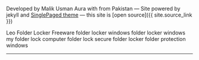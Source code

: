 

Developed by Malik Usman Aura with <i class="fa fa-heart" id="heart-css"></i> from Pakistan
&mdash;
Site powered by jekyll and [SinglePaged theme](https://github.com/t413/SinglePaged)
&mdash;
this site is [open source]({{ site.source_link }})

<div id="footer-tdiv">
<a class="footer-t" title="Leo Folder Locker Freeware">Leo Folder Locker Freeware</a>
<a class="footer-t" title="folder locker windows">folder locker windows</a>
<a class="footer-t" title="folder locker windows">folder locker windows</a>
<a class="footer-t" title="my folder lock">my folder lock</a>
<a class="footer-t" title="computer folder lock">computer folder lock</a>
<a class="footer-t" title="secure folder locker">secure folder locker</a>
<a class="footer-t" title="folder protection windows">folder protection windows</a>
</div>

<hr/>
